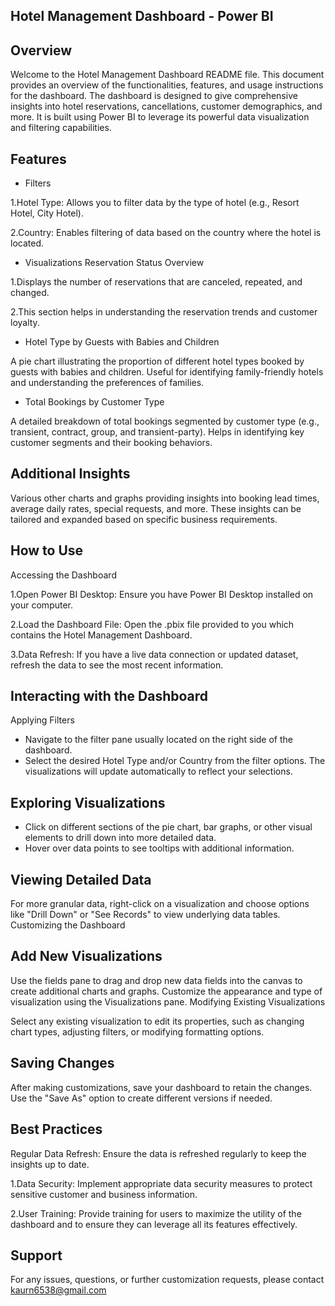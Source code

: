 ## Hotel Management Dashboard - Power BI
## Overview
Welcome to the Hotel Management Dashboard README file. This document provides an overview of the functionalities, features, and usage instructions for the dashboard. The dashboard is designed to give comprehensive insights into hotel reservations, cancellations, customer demographics, and more. It is built using Power BI to leverage its powerful data visualization and filtering capabilities.

## Features
*    Filters
  
1.Hotel Type: Allows you to filter data by the type of hotel (e.g., Resort Hotel, City Hotel).

2.Country: Enables filtering of data based on the country where the hotel is located.

*    Visualizations
Reservation Status Overview

1.Displays the number of reservations that are canceled, repeated, and changed.

2.This section helps in understanding the reservation trends and customer loyalty.

*    Hotel Type by Guests with Babies and Children

A pie chart illustrating the proportion of different hotel types booked by guests with babies and children.
Useful for identifying family-friendly hotels and understanding the preferences of families.

*    Total Bookings by Customer Type

A detailed breakdown of total bookings segmented by customer type (e.g., transient, contract, group, and transient-party).
Helps in identifying key customer segments and their booking behaviors.

## Additional Insights

Various other charts and graphs providing insights into booking lead times, average daily rates, special requests, and more.
These insights can be tailored and expanded based on specific business requirements.

## How to Use
Accessing the Dashboard

1.Open Power BI Desktop: Ensure you have Power BI Desktop installed on your computer.

2.Load the Dashboard File: Open the .pbix file provided to you which contains the Hotel Management Dashboard.

3.Data Refresh: If you have a live data connection or updated dataset, refresh the data to see the most recent information.

## Interacting with the Dashboard
Applying Filters

*    Navigate to the filter pane usually located on the right side of the dashboard.
*    Select the desired Hotel Type and/or Country from the filter options. The visualizations will update automatically to reflect your selections.

## Exploring Visualizations

*    Click on different sections of the pie chart, bar graphs, or other visual elements to drill down into more detailed data.
*    Hover over data points to see tooltips with additional information.

## Viewing Detailed Data

For more granular data, right-click on a visualization and choose options like "Drill Down" or "See Records" to view underlying data tables.
Customizing the Dashboard

## Add New Visualizations

Use the fields pane to drag and drop new data fields into the canvas to create additional charts and graphs.
Customize the appearance and type of visualization using the Visualizations pane.
Modifying Existing Visualizations

Select any existing visualization to edit its properties, such as changing chart types, adjusting filters, or modifying formatting options.

## Saving Changes

After making customizations, save your dashboard to retain the changes. Use the "Save As" option to create different versions if needed.

## Best Practices
Regular Data Refresh: Ensure the data is refreshed regularly to keep the insights up to date.

1.Data Security: Implement appropriate data security measures to protect sensitive customer and business information.

2.User Training: Provide training for users to maximize the utility of the dashboard and to ensure they can leverage all its features effectively.

## Support
For any issues, questions, or further customization requests, please contact kaurn6538@gmail.com
